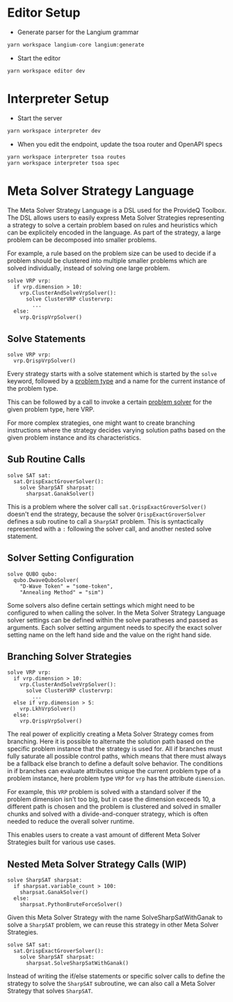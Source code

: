 # Editor Setup

- Generate parser for the Langium grammar
```bash
yarn workspace langium-core langium:generate
```

- Start the editor
```bash
yarn workspace editor dev
```

# Interpreter Setup

- Start the server
```bash
yarn workspace interpreter dev
```

- When you edit the endpoint, update the tsoa router and OpenAPI specs
```bash
yarn workspace interpreter tsoa routes
yarn workspace interpreter tsoa spec
```

# Meta Solver Strategy Language

The Meta Solver Strategy Language is a DSL used for the ProvideQ Toolbox.
The DSL allows users to easily express Meta Solver Strategies representing a strategy to solve a certain problem based on rules and heuristics which can be explicitely encoded in the language.
As part of the strategy, a large problem can be decomposed into smaller problems.

For example, a rule based on the problem size can be used to decide if a problem should be clustered into multiple smaller problems which are solved individually, instead of solving one large problem.
```
solve VRP vrp:
  if vrp.dimension > 10:
    vrp.ClusterAndSolveVrpSolver():
      solve ClusterVRP clustervrp:
        ...
  else:
    vrp.QrispVrpSolver()
```

## Solve Statements
```
solve VRP vrp:
  vrp.QrispVrpSolver()
```

Every strategy starts with a solve statement which is started by the `solve` keyword, followed by a [problem type](https://api.provideq.kit.edu/problems) and a name for the current instance of the problem type.

This can be followed by a call to invoke a certain [problem solver](https://api.provideq.kit.edu/solvers/VRP) for the given problem type, here VRP.

For more complex strategies, one might want to create branching instructions where the strategy decides varying solution paths based on the given problem instance and its characteristics.


## Sub Routine Calls
```
solve SAT sat:
  sat.QrispExactGroverSolver():
    solve SharpSAT sharpsat:
      sharpsat.GanakSolver()
```

This is a problem where the solver call `sat.QrispExactGroverSolver()` doesn't end the strategy, because the solver `QrispExactGroverSolver` defines a sub routine to call a `SharpSAT` problem. This is syntactically represented with a `:` following the solver call, and another nested solve statement.

## Solver Setting Configuration

```
solve QUBO qubo:
  qubo.DwaveQuboSolver(
    "D-Wave Token" = "some-token",
    "Annealing Method" = "sim")
```

Some solvers also define certain settings which might need to be configured to when calling the solver.
In the Meta Solver Strategy Language solver settings can be defined within the solve paratheses and passed as arguments.
Each solver setting argument needs to specify the exact solver setting name on the left hand side and the value on the right hand side.

## Branching Solver Strategies

```
solve VRP vrp:
  if vrp.dimension > 10:
    vrp.ClusterAndSolveVrpSolver():
      solve ClusterVRP clustervrp:
        ...
  else if vrp.dimension > 5:
    vrp.LkhVrpSolver()
  else:
    vrp.QrispVrpSolver()
```

The real power of explicitly creating a Meta Solver Strategy comes from branching.
Here it is possible to alternate the solution path based on the specific problem instance that the strategy is used for.
All if branches must fully saturate all possible control paths, which means that there must always be a fallback else branch to define a default solve behavior.
The conditions in if branches can evaluate attributes unique the current problem type of a problem instance, here problem type `VRP` for `vrp` has the attribute `dimension`.

For example, this `VRP` problem is solved with a standard solver if the problem dimension isn't too big, but in case the dimension exceeds 10, a different path is chosen and the problem is clustered and solved in smaller chunks and solved with a divide-and-conquer strategy, which is often needed to reduce the overall solver runtime.

This enables users to create a vast amount of different Meta Solver Strategies built for various use cases.

## Nested Meta Solver Strategy Calls (WIP)
```
solve SharpSAT sharpsat:
  if sharpsat.variable_count > 100:
    sharpsat.GanakSolver()
  else:
    sharpsat.PythonBruteForceSolver()
```

Given this Meta Solver Strategy with the name SolveSharpSatWithGanak to solve a `SharpSAT` problem, we can reuse this strategy in other Meta Solver Strategies.

```
solve SAT sat:
  sat.QrispExactGroverSolver():
    solve SharpSAT sharpsat:
      sharpsat.SolveSharpSatWithGanak()
```
Instead of writing the if/else statements or specific solver calls to define the strategy to solve the `SharpSAT` subroutine, we can also call a Meta Solver Strategy that solves `SharpSAT`.